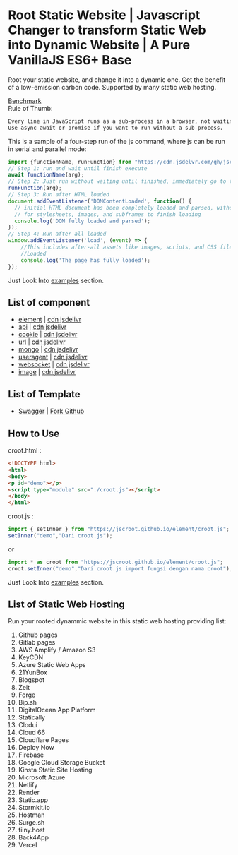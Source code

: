 # Root Static Website | Javascript Changer to transform Static Web into Dynamic Website  | A Pure VanillaJS ES6+ Base

Root your static website, and change it into a dynamic one. Get the benefit of a low-emission carbon code. Supported by many static web hosting.

[Benchmark](https://krausest.github.io/js-framework-benchmark/current.html)  
Rule of Thumb:  
```txt
Every line in JavaScript runs as a sub-process in a browser, not waiting.
Use async await or promise if you want to run without a sub-process.
```
This is a sample of a four-step run of the js command, where js can be run in serial and parallel mode:
```js
import {functionName, runFunction} from "https://cdn.jsdelvr.com/gh/jscroot/croot.js";
// Step 1: run and wait until finish execute
await functionName(arg);
// Step 2: Just run without waiting until finished, immediately go to the next step
runFunction(arg);
// Step 3: Run after HTML loaded
document.addEventListener('DOMContentLoaded', function() {
  // initial HTML document has been completely loaded and parsed, without waiting
  // for stylesheets, images, and subframes to finish loading
  console.log('DOM fully loaded and parsed');
});
// Step 4: Run after all loaded
window.addEventListener('load', (event) => {
    //This includes after-all assets like images, scripts, and CSS files.
    //Loaded
    console.log('The page has fully loaded');
});
```
Just Look Into [examples](./examples/) section.

## List of component

* [element](https://jscroot.github.io/element/croot.js) | [cdn jsdelivr](https://cdn.jsdelivr.net/gh/jscroot/element/)
* [api](https://jscroot.github.io/api/croot.js) | [cdn jsdelivr](https://cdn.jsdelivr.net/gh/jscroot/api/)
* [cookie](https://jscroot.github.io/cookie/croot.js) | [cdn jsdelivr](https://cdn.jsdelivr.net/gh/jscroot/cookie/)
* [url](https://jscroot.github.io/url/croot.js) | [cdn jsdelivr](https://cdn.jsdelivr.net/gh/jscroot/url/)
* [mongo](https://jscroot.github.io/mongo/croot.js) | [cdn jsdelivr](https://cdn.jsdelivr.net/gh/jscroot/mongo/)
* [useragent](https://jscroot.github.io/useragent/croot.js) | [cdn jsdelivr](https://cdn.jsdelivr.net/gh/jscroot/useragent/)
* [websocket](https://jscroot.github.io/websocket/croot.js) | [cdn jsdelivr](https://cdn.jsdelivr.net/gh/jscroot/websocket/)
* [image](https://jscroot.github.io/image/croot.js) | [cdn jsdelivr](https://cdn.jsdelivr.net/gh/jscroot/image/)

## List of Template

* [Swagger](https://jscroot.github.io/swagger/) | [Fork Github](https://github.com/jscroot/swagger)

## How to Use

croot.html :

```html
<!DOCTYPE html>
<html>
<body>
<p id="demo"></p>
<script type="module" src="./croot.js"></script>
</body>
</html>
```

croot.js :

```js
import { setInner } from "https://jscroot.github.io/element/croot.js";
setInner("demo","Dari croot.js");
```
or
```js
import * as croot from "https://jscroot.github.io/element/croot.js";
croot.setInner("demo","Dari croot.js import fungsi dengan nama croot");
```

Just Look Into [examples](./examples/) section.

## List of Static Web Hosting

Run your rooted dynammic website in this static web hosting providing list:
1. Github pages
2. Gitlab pages
3. AWS Amplify / Amazon S3
4. KeyCDN
5. Azure Static Web Apps
6. 21YunBox
7. Blogspot
8. Zeit
9. Forge
10. Bip.sh
11. DigitalOcean App Platform
12. Statically
13. Clodui
14. Cloud 66
15. Cloudflare Pages
16. Deploy Now
17. Firebase
18. Google Cloud Storage Bucket
19. Kinsta Static Site Hosting
20. Microsoft Azure
21. Netlify
22. Render
23. Static.app
24. Stormkit.io
25. Hostman
26. Surge.sh
27. tiiny.host
28. Back4App
29. Vercel

